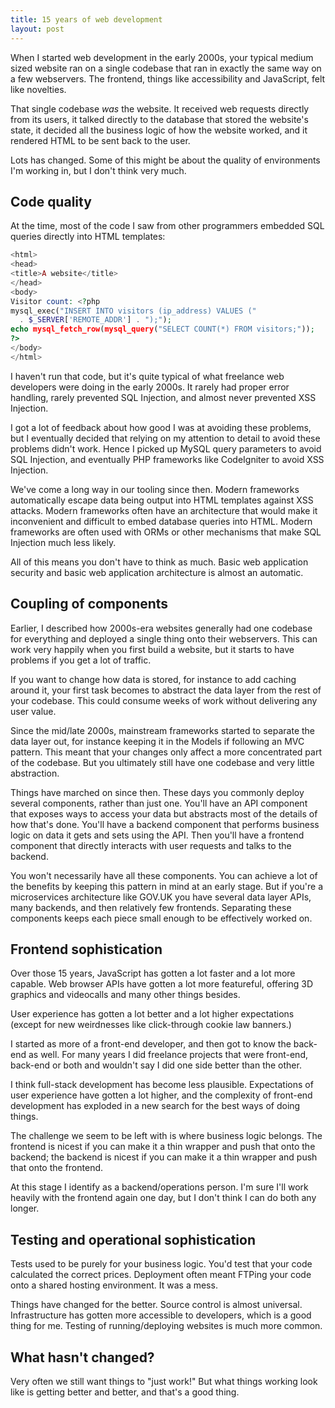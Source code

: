 ```yaml
---
title: 15 years of web development
layout: post
---
```


When I started web development in the early 2000s, your typical medium sized website ran on a single codebase that ran in exactly the same way on a few webservers. The frontend, things like accessibility and JavaScript, felt like novelties.

That single codebase *was* the website. It received web requests directly from its users, it talked directly to the database that stored the website's state, it decided all the business logic of how the website worked, and it rendered HTML to be sent back to the user.

Lots has changed. Some of this might be about the quality of environments I'm working in, but I don't think very much.

## Code quality

At the time, most of the code I saw from other programmers embedded SQL queries directly into HTML templates:

```php
<html>
<head>
<title>A website</title>
</head>
<body>
Visitor count: <?php
mysql_exec("INSERT INTO visitors (ip_address) VALUES ("
  . $_SERVER['REMOTE_ADDR'] . ");");
echo mysql_fetch_row(mysql_query("SELECT COUNT(*) FROM visitors;"));
?>
</body>
</html>
```

I haven't run that code, but it's quite typical of what freelance web developers were doing in the early 2000s. It rarely had proper error handling, rarely prevented SQL Injection, and almost never prevented XSS Injection.

I got a lot of feedback about how good I was at avoiding these problems, but I eventually decided that relying on my attention to detail to avoid these problems didn't work. Hence I picked up MySQL query parameters to avoid SQL Injection, and eventually PHP frameworks like CodeIgniter to avoid XSS Injection.

We've come a long way in our tooling since then. Modern frameworks automatically escape data being output into HTML templates against XSS attacks. Modern frameworks often have an architecture that would make it inconvenient and difficult to embed database queries into HTML. Modern frameworks are often used with ORMs or other mechanisms that make SQL Injection much less likely.

All of this means you don't have to think as much. Basic web application security and basic web application architecture is almost an automatic.

## Coupling of components

Earlier, I described how 2000s-era websites generally had one codebase for everything and deployed a single thing onto their webservers. This can work very happily when you first build a website, but it starts to have problems if you get a lot of traffic.

If you want to change how data is stored, for instance to add caching around it, your first task becomes to abstract the data layer from the rest of your codebase. This could consume weeks of work without delivering any user value.

Since the mid/late 2000s, mainstream frameworks started to separate the data layer out, for instance keeping it in the Models if following an MVC pattern. This meant that your changes only affect a more concentrated part of the codebase. But you ultimately still have one codebase and very little abstraction.

Things have marched on since then. These days you commonly deploy several components, rather than just one. You'll have an API component that exposes ways to access your data but abstracts most of the details of how that's done. You'll have a backend component that performs business logic on data it gets and sets using the API. Then you'll have a frontend component that directly interacts with user requests and talks to the backend.

You won't necessarily have all these components. You can achieve a lot of the benefits by keeping this pattern in mind at an early stage. But if you're a microservices architecture like GOV.UK you have several data layer APIs, many backends, and then relatively few frontends. Separating these components keeps each piece small enough to be effectively worked on.

## Frontend sophistication

Over those 15 years, JavaScript has gotten a lot faster and a lot more capable. Web browser APIs have gotten a lot more featureful, offering 3D graphics and videocalls and many other things besides.

User experience has gotten a lot better and a lot higher expectations (except for new weirdnesses like click-through cookie law banners.)

I started as more of a front-end developer, and then got to know the back-end as well. For many years I did freelance projects that were front-end, back-end or both and wouldn't say I did one side better than the other.

I think full-stack development has become less plausible. Expectations of user experience have gotten a lot higher, and the complexity of front-end development has exploded in a new search for the best ways of doing things.

The challenge we seem to be left with is where business logic belongs. The frontend is nicest if you can make it a thin wrapper and push that onto the backend; the backend is nicest if you can make it a thin wrapper and push that onto the frontend.

At this stage I identify as a backend/operations person. I'm sure I'll work heavily with the frontend again one day, but I don't think I can do both any longer.

## Testing and operational sophistication

Tests used to be purely for your business logic. You'd test that your code calculated the correct prices. Deployment often meant FTPing your code onto a shared hosting environment. It was a mess.

Things have changed for the better. Source control is almost universal. Infrastructure has gotten more accessible to developers, which is a good thing for me. Testing of running/deploying websites is much more common.

## What hasn't changed?

Very often we still want things to "just work!" But what things working look like is getting better and better, and that's a good thing.
